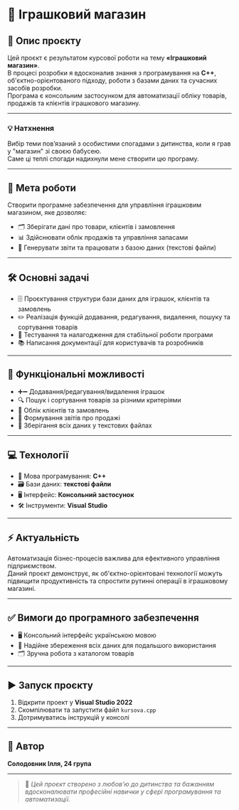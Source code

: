 # 🧸 Іграшковий магазин

## 📝 Опис проєкту

Цей проєкт є результатом курсової роботи на тему **«Іграшковий магазин»**.  
В процесі розробки я вдосконалив знання з програмування на **C++**, об'єктно-орієнтованого підходу, роботи з базами даних та сучасних засобів розробки.  
Програма є консольним застосунком для автоматизації обліку товарів, продажів та клієнтів іграшкового магазину.

---

### 💡 Натхнення

Вибір теми пов’язаний з особистими спогадами з дитинства, коли я грав у "магазин" зі своєю бабусею.  
Саме ці теплі спогади надихнули мене створити цю програму.

---

## 🎯 Мета роботи

Створити програмне забезпечення для управління іграшковим магазином, яке дозволяє:

- 🗂️ Зберігати дані про товари, клієнтів і замовлення
- 📊 Здійснювати облік продажів та управління запасами
- 📝 Генерувати звіти та працювати з базою даних (текстові файли)

---

## 🛠️ Основні задачі

- 🗄️ Проєктування структури бази даних для іграшок, клієнтів та замовлень
- ✏️ Реалізація функцій додавання, редагування, видалення, пошуку та сортування товарів
- 🧪 Тестування та налагодження для стабільної роботи програми
- 📚 Написання документації для користувачів та розробників

---

## 🚀 Функціональні можливості

- ➕➖ Додавання/редагування/видалення іграшок
- 🔍 Пошук і сортування товарів за різними критеріями
- 👤 Облік клієнтів та замовлень
- 📑 Формування звітів про продажі
- 💾 Зберігання всіх даних у текстових файлах

---

## 💻 Технології

- 👾 Мова програмування: **C++**
- 🗃️ Бази даних: **текстові файли**
- 🖥️ Інтерфейс: **Консольний застосунок**
- 🛠️ Інструменти: **Visual Studio**

---

## ⚡ Актуальність

Автоматизація бізнес-процесів важлива для ефективного управління підприємством.  
Даний проєкт демонструє, як об'єктно-орієнтовані технології можуть підвищити продуктивність та спростити рутинні операції в іграшковому магазині.

---

## ✅ Вимоги до програмного забезпечення

- 🖥️ Консольний інтерфейс українською мовою
- 💾 Надійне збереження всіх даних для подальшого використання
- 🗂️ Зручна робота з каталогом товарів

---

## ▶️ Запуск проєкту

1. Відкрити проект у **Visual Studio 2022**
2. Скомпілювати та запустити файл `kursova.cpp`
3. Дотримуватись інструкцій у консолі

---

## 👤 Автор

**Солодовник Ілля, 24 група**

---

> 🧸 _Цей проєкт створено з любов’ю до дитинства та бажанням вдосконалювати професійні навички у сфері програмування та автоматизації._
